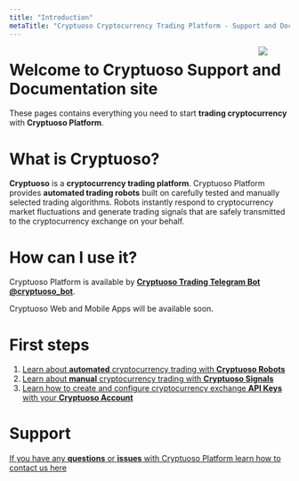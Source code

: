```yaml
---
title: "Introduction"
metaTitle: "Cryptuoso Cryptocurrency Trading Platform - Support and Documentation"
---
```


<img align="right" src="./cryptuoso_logo.png" style="padding:0 40px"/>

# Welcome to Cryptuoso Support and Documentation site

These pages contains everything you need to start **trading сryptocurrency** with **Cryptuoso Platform**.

# What is Cryptuoso?

**Cryptuoso** is a **cryptocurrency trading platform**.
Cryptuoso Platform provides **automated trading robots** built on carefully tested and manually selected trading algorithms.
Robots instantly respond to cryptocurrency market fluctuations and generate trading signals that are safely transmitted to the сryptocurrency exchange on your behalf.

# How can I use it?

Cryptuoso Platform is available by [**Cryptuoso Trading Telegram Bot @cryptuoso_bot**](https://clc.la/cryptuoso_bot_beta).

Cryptuoso Web and Mobile Apps will be available soon.

# First steps

1. [Learn about **automated** сryptocurrency trading with **Cryptuoso Robots**](./robots)
2. [Learn about **manual** сryptocurrency trading with **Cryptuoso Signals**](./signals)
3. [Learn how to create and configure сryptocurrency exchange **API Keys** with your **Cryptuoso Account**](./exchange-accounts)

# Support

[If you have any **questions** or **issues** with Cryptuoso Platform learn how to contact us here](./support)
